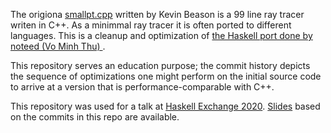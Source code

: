 The origiona [smallpt.cpp](http://www.kevinbeason.com/smallpt/)  written by  Kevin Beason is a 99 line ray tracer writen in C++.  As a minimmal ray tracer it is often ported to different languages. This is a cleanup and optimization of [the Haskell port done by noteed (Vo Minh Thu) ](http://hackage.haskell.org/package/smallpt-hs).

This repository serves an education purpose; the commit history depicts the sequence of optimizations one might perform on the initial source code to arrive at a version that is performance-comparable with C++.

This repository was used for a talk at [Haskell Exchange 2020](https://skillsmatter.com/conferences/13135-haskell-exchange-2020). [Slides](https://github.com/bollu/slides-haskell-exchange-2020-smallpt) based on the commits in this repo are available.
